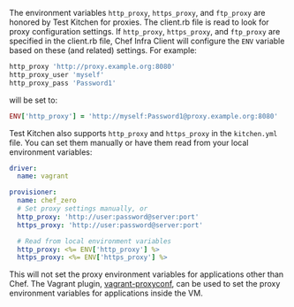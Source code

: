 The environment variables `http_proxy`, `https_proxy`, and `ftp_proxy`
are honored by Test Kitchen for proxies. The client.rb file is read to
look for proxy configuration settings. If `http_proxy`, `https_proxy`,
and `ftp_proxy` are specified in the client.rb file, Chef Infra Client
will configure the `ENV` variable based on these (and related) settings.
For example:

```ruby
http_proxy 'http://proxy.example.org:8080'
http_proxy_user 'myself'
http_proxy_pass 'Password1'
```

will be set to:

```ruby
ENV['http_proxy'] = 'http://myself:Password1@proxy.example.org:8080'
```

Test Kitchen also supports `http_proxy` and `https_proxy` in the
`kitchen.yml` file. You can set them manually or have them read from
your local environment variables:

```yaml
driver:
  name: vagrant

provisioner:
  name: chef_zero
  # Set proxy settings manually, or
  http_proxy: 'http://user:password@server:port'
  https_proxy: 'http://user:password@server:port'

  # Read from local environment variables
  http_proxy: <%= ENV['http_proxy'] %>
  https_proxy: <%= ENV['https_proxy'] %>
```

This will not set the proxy environment variables for applications other
than Chef. The Vagrant plugin,
[vagrant-proxyconf](http://tmatilai.github.io/vagrant-proxyconf/), can
be used to set the proxy environment variables for applications inside
the VM.
